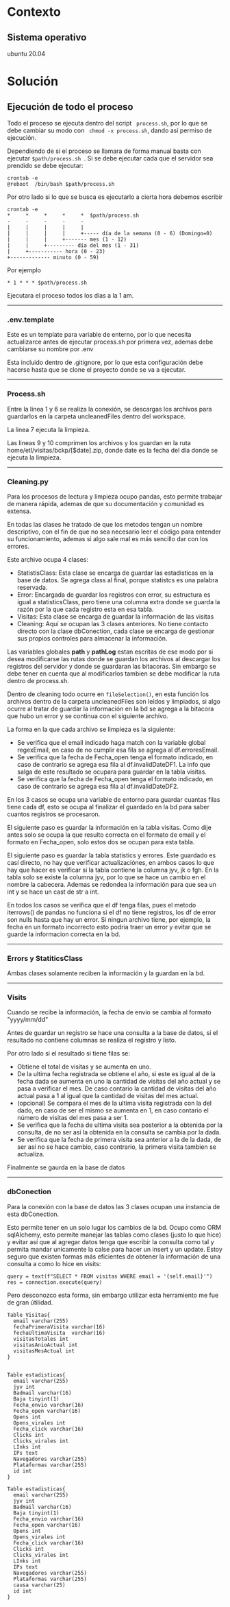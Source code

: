 # Contexto 

## Sistema operativo
ubuntu 20.04

# Solución 
## Ejecución de todo el proceso
Todo el proceso se ejecuta dentro del script ``` process.sh```, por lo que se debe cambiar su modo con ``` chmod -x process.sh```, dando así permiso de ejecución. 

Dependiendo de si el proceso se llamara de forma manual basta con ejecutar ``` $path/process.sh  ```. Si se debe ejecutar cada que el servidor sea prendido se debe ejecutar: 
``` 
crontab -e
@reboot  /bin/bash $path/process.sh
```
Por otro lado si lo que se busca es ejecutarlo a cierta hora debemos escribir 
```
crontab -e 
*     *     *     *     *  $path/process.sh
-     -     -     -     -
|     |     |     |     |
|     |     |     |     +----- día de la semana (0 - 6) (Domingo=0)
|     |     |     +------- mes (1 - 12)
|     |     +--------- día del mes (1 - 31)
|     +----------- hora (0 - 23)
+------------- minuto (0 - 59)

```
Por ejemplo 
```
* 1 * * * $path/process.sh
```
Ejecutara el proceso todos los días a la 1 am.

---

### .env.template
Este es un template para variable de enterno, por lo que necesita actualizarce antes de ejecutar process.sh por primera vez, ademas debe cambiarse su nombre por .env

Esta incluido dentro de .gitignore, por lo que esta configuración debe hacerse hasta que se clone el proyecto donde se va a ejecutar.

---

### Process.sh
Entre la linea 1 y 6 se realiza la conexión, se descargas los archivos para guardarlos en la carpeta uncleanedFiles dentro del workspace. 

La linea 7 ejecuta la limpieza.

Las lineas 9 y 10 comprimen los archivos y los guardan en la ruta home/etl/visitas/bckp/[$date].zip, donde date es la fecha del día donde se ejecuta la limpieza. 

---

### Cleaning.py

Para los procesos de lectura y limpieza ocupo pandas, esto permite trabajar de manera rápida, ademas de que su documentación y comunidad es extensa.

En todas las clases he tratado de que los metodos tengan un nombre descriptivo, con el fin de que no sea necesario leer el código para entender su funcionamiento, ademas si algo sale mal es más sencillo dar con los errores. 

Este archivo ocupa 4 clases:
- StatistisClass: Esta clase se encarga de guardar las estadisticas en la base de datos. Se agrega class al final, porque statistcs es una palabra reservada.
- Error: Encargada de guardar los registros con error, su estructura es igual a statisticsClass, pero tiene una columna extra donde se guarda la razón por la que cada registro esta en esa tabla. 
- Visitas: Esta clase se encarga de guardar la información de las visitas
- Cleaning: Aquí se ocupan las 3 clases anteriores. No tiene contacto directo con la clase dbConection, cada clase se encarga de gestionar sus propios controles para almacenar la información. 

Las variables globales **path** y **pathLog** estan escritas de ese modo por si desea modificarse las rutas donde se guardan los archivos al descargar los registros del servidor y donde se guardaran las bitacoras. Sin embargo se debe tener en cuenta que al modificarlos tambien se debe modificar la ruta dentro de process.sh. 

Dentro de cleaning todo ocurre en ```fileSelection()```, en esta función los archivos dentro de la carpeta uncleanedFiles son leídos y limpiados, si algo ocurre al tratar de guardar la información en la bd se agrega a la bitacora que hubo un error y se continua con el siguiente archivo.

La forma en la que cada archivo se limpieza es la siguiente: 

* Se verifica que el email indicado haga match con la variable global regexEmail, en caso de no cumplir esa fila se agrega al df.erroresEmail. 
* Se verifica que la fecha de Fecha_open tenga el formato indicado, en caso de contrario se agrega esa fila al df.invalidDateDF1. La info que salga de este resultado se ocupara para guardar en la tabla visitas.
* Se verifica que la fecha de Fecha_open tenga el formato indicado, en caso de contrario se agrega esa fila al df.invalidDateDF2.

En los 3 casos se ocupa una variable de entorno para guardar cuantas filas tiene cada df, esto se ocupa al finalizar el guardado en la bd para saber cuantos registros se procesaron.

El siguiente paso es guardar la información en la tabla visitas. Como dije antes solo se ocupa la que resulto correcta en el formato de email y el formato en Fecha_open, solo estos dos se ocupan para esta tabla.

El siguiente paso es guardar la tabla statistics y errores. 
Este guardado es casí directo, no hay que verificar actualizaciónes, en ambos casos lo que hay que hacer es verificar si la tabla contiene la columna jyv, jk o fgh. En la tabla solo se existe la columna jyv, por lo que se hace un cambio en el nombre la cabecera. Ademas se redondea la información para que sea un int y se hace un cast de str a int. 

En todos los casos se verifica que el df tenga filas, pues el metodo iterrows() de pandas no funciona si el df no tiene registros, los df de error son nulls hasta que hay un error. Si ningun archivo tiene, por ejemplo, la fecha en un formato incorrecto esto podria traer un error y evitar que se guarde la informacion correcta en la bd. 

---

### Errors y StatiticsClass

Ambas clases solamente reciben la información y la guardan en la bd. 

---

### Visits 

Cuando se recibe la información, la fecha de envio se cambia al formato "yyyy/mm/dd"

Antes de guardar un registro se hace una consulta a la base de datos, si el resultado no contiene columnas se realiza el registro y listo.

Por otro lado si el resultado si tiene filas se: 
 * Obtiene el total de visitas y se aumenta en uno. 
 * De la ultima fecha registrada se obtiene el año, si este es igual al de la fecha dada se aumenta en uno la cantidad de visitas del año actual y se pasa a verificar el mes. De caso contario la cantidad de visitas del año actual pasa a 1 al igual que la cantidad de visitas del mes actual.
 * (opcional) Se compara el mes de la ultima visita registrada con la del dado, en caso de ser el mismo se aumenta en 1, en caso contario el número de visitas del mes pasa a ser 1. 
 * Se verifica que la fecha de ultima visita sea posterior a la obtenida por la consulta, de no ser así la obtenida en la consulta se cambia por la dada.
 * Se verifica que la fecha de primera visita sea anterior a la de la dada, de ser así no se hace cambio, caso contrario, la primera visita tambien se actualiza.

Finalmente se gaurda en la base de datos

---
### dbConection

Para la conexión con la base de datos las 3 clases ocupan una instancia de esta dbConection. 

Esto permite tener en un solo lugar los cambios de la bd. Ocupo como ORM sqlAlchemy, esto permite manejar las tablas como clases (justo lo que hice) y evitar así que al agregar datos tenga que escribir la consulta como tal y permita mandar unicamente la calse para hacer un insert y un update. Estoy seguro que existen formas más eficientes de obtener la información de una consulta a como lo hice en visits: 

```
query = text(f"SELECT * FROM visitas WHERE email = '{self.email}'")
res = connection.execute(query)
```

Pero desconozco esta forma, sin embargo utilizar esta herramiento me fue de gran útilidad. 

```dbml
Table Visitas{
  email varchar(255)
  fechaPrimeraVisita varchar(16)
  fechaUltimaVisita  varchar(16)
  visitasTotales int
  visitasAnioActual int
  visitasMesActual int
}


Table estadisticas{
  email varchar(255)
  jyv int
  Badmail varchar(16)
  Baja tinyint(1)
  Fecha_envio varchar(16)
  Fecha_open varchar(16)
  Opens int
  Opens_virales int
  Fecha_click varchar(16)
  Clicks int
  Clicks_virales int 
  LInks int
  IPs text
  Navegadores varchar(255)
  Plataformas varchar(255)
  id int 
}

Table estadisticas{
  email varchar(255)
  jyv int
  Badmail varchar(16)
  Baja tinyint(1)
  Fecha_envio varchar(16)
  Fecha_open varchar(16)
  Opens int
  Opens_virales int
  Fecha_click varchar(16)
  Clicks int
  Clicks_virales int 
  LInks int
  IPs text
  Navegadores varchar(255)
  Plataformas varchar(255)
  causa varchar(25)
  id int 
}

```